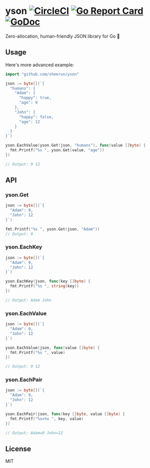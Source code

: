 # yson [![CircleCI](https://circleci.com/gh/sheerun/yson.svg?style=svg)](https://circleci.com/gh/sheerun/yson) [![Go Report Card](https://goreportcard.com/badge/github.com/sheerun/yson)](https://goreportcard.com/report/github.com/sheerun/yson) [![GoDoc](https://godoc.org/github.com/sheerun/yson?status.svg)](http://godoc.org/github.com/sheerun/yson)

Zero-allocation, human-friendly JSON library for Go :cake:

## Usage

Here's more advanced example:

```go
import "github.com/sheerun/yson"

json := byte[](`{
  "humans": {
    "Adam": {
      "happy": true,
      "age": 9
    },
    "John": {
      "happy": false,
      "age": 12
    }
  }
}`)

yson.EachValue(yson.Get(json, "humans"), func(value []byte) {
  fmt.Printf("%s ", yson.Get(value, "age"))
})

// Output: 9 12
```


## API

### yson.Get

```go
json := byte[](`{
  "Adam": 9,
  "John": 12
}`)

fmt.Printf("%s ", yson.Get(json, "Adam"))
// Output: 9
```

### yson.EachKey

```go
json := byte[](`{
  "Adam": 9,
  "John": 12
}`)

yson.EachKey(json, func(key []byte) {
  fmt.Printf("%s ", string(key))
})

// Output: Adam John
```

### yson.EachValue

```go
json := byte[](`{
  "Adam": 9,
  "John": 12
}`)

yson.EachValue(json, func(value []byte) {
  fmt.Printf("%s ", value)
})

// Output: 9 12
```

### yson.EachPair

```go
json := byte[](`{
  "Adam": 9,
  "John": 12
}`)

yson.EachPair(json, func(key []byte, value []byte) {
  fmt.Printf("%s=%s ", key, value)
})

// Output: Adam=9 John=12
```

## License

MIT
